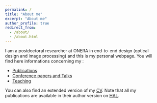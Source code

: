 ```yaml
---
permalink: /
title: "About me"
excerpt: "About me"
author_profile: true
redirect_from: 
  - /about/
  - /about.html
---
```


I am a postdoctoral researcher at ONERA in end-to-end design (optical design and image processing) and this is my personal webpage. You will find here informations concerning my :
* [Publications](https://afontbonne.github.io/publications/) 
* [Conference papers and Talks](https://afontbonne.github.io/talks/) 
* [Teaching](https://afontbonne.github.io/teaching/) 

You can also find an extended version of my [CV](https://afontbonne.github.io/cv/). 
Note that all my publications are available in their author version on [HAL](https://cv.archives-ouvertes.fr/alice-fontbonne?langChosen=en).
